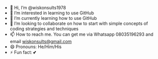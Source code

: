 - 👋 Hi, I’m @wiskonsults1978
- 👀 I’m interested in learning to use GitHub 
- 🌱 I’m currently learning how to use GitHub 
- 💞️ I’m looking to collaborate on how to start with simple concepts of coding strategies and techniques 
- 📫 How to reach me. You can get me via Whatsapp 08035196293 and email wiskonsults@gmail.com
- 😄 Pronouns: He/Him/His
- ⚡ Fun fact: 💕

<!---
wiskonsults1978/wiskonsults1978 is a ✨ special ✨ repository because its `README.md` (this file) appears on your GitHub profile.
You can click the Preview link to take a look at your changes.
--->
